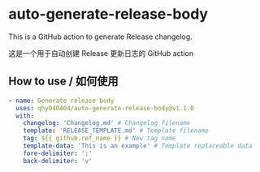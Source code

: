 # auto-generate-release-body

This is a GitHub action to generate Release changelog.

这是一个用于自动创建 Release 更新日志的 GitHub action

## How to use / 如何使用

```yaml
- name: Generate release body
  uses: qhy040404/auto-generate-release-body@v1.1.0
  with:
    changelog: 'Changelog.md' # Changelog filename
    template: 'RELEASE_TEMPLATE.md' # Template filename
    tag: ${{ github.ref_name }} # New tag name
    template-data: 'This is an example' # Template replaceable data
    fore-delimiter: ':'
    back-delimiter: 'v'
```